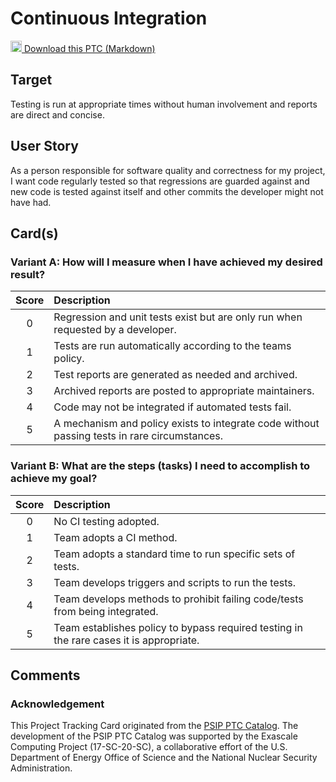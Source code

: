 [metadata:tags]:- "bssw-psip-ptc"
# Continuous Integration

<a href='/ptc-catalog/catalog/ContinuousIntegration.md' download><img src='/ptc-catalog/assets/images/download.png' width='18'> Download this PTC (Markdown)</a>

## Target

Testing is run at appropriate times without human involvement and reports are direct and concise.

## User Story

As a person responsible for software quality and correctness for my project, I want code regularly tested so that regressions are guarded against and new code is tested against itself and other commits the developer might not have had.

## Card(s)

### Variant A: How will I measure when I have achieved my desired result?

| Score         | Description |
| :-------------: | :------------- |
| 0 | Regression and unit tests exist but are only run when requested by a developer. |
| 1 | Tests are run automatically according to the teams policy.      |
| 2 | Test reports are generated as needed and archived.      |
| 3 | Archived reports are posted to appropriate maintainers.      |
| 4 | Code may not be integrated if automated tests fail.     |
| 5 | A mechanism and policy exists to integrate code without passing tests in rare circumstances. |

### Variant B: What are the steps (tasks) I need to accomplish to achieve my goal?

| Score         | Description |
| :-------------: | :------------- |
| 0 | No CI testing adopted. |
| 1 | Team adopts a CI method.      |
| 2 | Team adopts a standard time to run specific sets of tests.     |
| 3 | Team develops triggers and scripts to run the tests.      |
| 4 | Team develops methods to prohibit failing code/tests from being integrated.     |
| 5 | Team establishes policy to bypass required testing in the rare cases it is appropriate. |

## Comments


### Acknowledgement

This Project Tracking Card originated from the [PSIP PTC Catalog](https://bssw-psip.github.io/ptc-catalog/). The development of the PSIP PTC Catalog was supported by the Exascale Computing Project (17-SC-20-SC), a collaborative effort of the U.S. Department of Energy Office of Science and the National Nuclear Security Administration.
